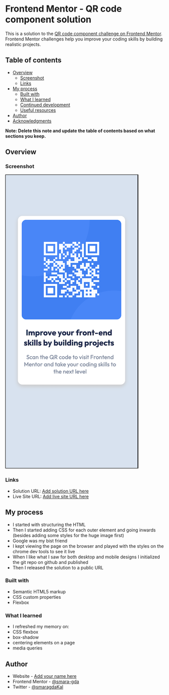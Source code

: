 # Frontend Mentor - QR code component solution

This is a solution to the
[QR code component challenge on Frontend Mentor](https://www.frontendmentor.io/challenges/qr-code-component-iux_sIO_H).
Frontend Mentor challenges help you improve your coding skills by building
realistic projects.

## Table of contents

- [Overview](#overview)
  - [Screenshot](#screenshot)
  - [Links](#links)
- [My process](#my-process)
  - [Built with](#built-with)
  - [What I learned](#what-i-learned)
  - [Continued development](#continued-development)
  - [Useful resources](#useful-resources)
- [Author](#author)
- [Acknowledgments](#acknowledgments)

**Note: Delete this note and update the table of contents based on what sections
you keep.**

## Overview

### Screenshot

![Mobile](./images/Screenshot-mobile.png)

### Links

- Solution URL: [Add solution URL here](https://your-solution-url.com)
- Live Site URL: [Add live site URL here](https://your-live-site-url.com)

## My process

- I started with structuring the HTML
- Then I started adding CSS for each outer element and going inwards (besides
  adding some styles for the huge image first)
- Google was my bist friend
- I kept viewing the page on the browser and played with the styles on the
  chrome dev tools to see it live
- When I like what I saw for both desktop and mobile designs I initialized the
  git repo on github and published
- Then I released the solution to a public URL

### Built with

- Semantic HTML5 markup
- CSS custom properties
- Flexbox

### What I learned

- I refreshed my memory on:
- CSS flexbox
- box-shadow
- centering elements on a page
- media queries

## Author

- Website - [Add your name here](https://www.your-site.com)
- Frontend Mentor -
  [@smara-gda](https://www.frontendmentor.io/profile/smara-gda)
- Twitter - [@smaragdaKal](https://twitter.com/smaragdaKal)
